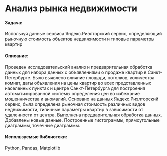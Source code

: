 # Анализ рынка недвижимости
#### Задача:
Используя данные сервиса Яндекс.Риэлторский сервис, определяющий рыночную стоимость объектов недвижимости и типовые параметры квартир
#### Описание:
Проведен исследовательский анализ и предварительная обработка данных для набора данных с объявлениями о продаже квартир в Санкт-Петербурге. Было выявлено влияние площади, потолков, количества комнат, даты объявления на цены квартир во всех представленных населенных пунктах и центре Санкт-Петербурга для построения автоматизированной системы определения цен во избежание мошенничества и аномалий. Основано на данных Яндекс.Риэлторский сервис, была определена рыночная стоимость различных видов недвижимости, типичные параметры квартир в зависимости от удаленности от центра. Выполнена предварительная обработка данных. Добавлены новые данные. Построенные гистограммы, прямоугольные диаграммы, точечные диаграммы.
#### Используемые библиотеки:
Python, Pandas, Matplotlib
